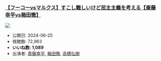 ### [【フーコーvsマルクス】すこし難しいけど民主主義を考える【斎藤幸平vs箱田徹】](https://www.youtube.com/watch?v=ynW4epPAihM)
[![](https://img.youtube.com/vi/ynW4epPAihM/sddefault.jpg)](https://www.youtube.com/watch?v=ynW4epPAihM)
-   公開日: 2024-06-25
-   視聴数: 72,963
-   **いいね数: 1,089**
-   出演者: [斎藤幸平](/rehacq_fan/people/斎藤幸平 "wikilink"), [箱田徹](/rehacq_fan/people/箱田徹 "wikilink"), [高橋弘樹](/rehacq_fan/people/高橋弘樹 "wikilink")
